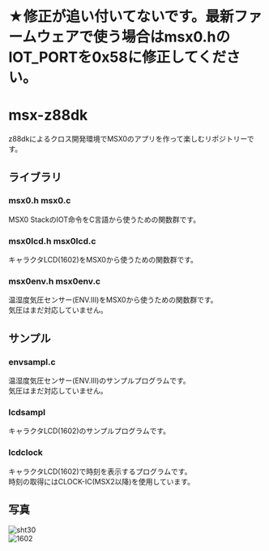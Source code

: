# ★修正が追い付いてないです。最新ファームウェアで使う場合はmsx0.hのIOT_PORTを0x58に修正してください。

# msx-z88dk
<p>z88dkによるクロス開発環境でMSX0のアプリを作って楽しむリポジトリーです。</p>

## ライブラリ
### msx0.h msx0.c
MSX0 StackのIOT命令をC言語から使うための関数群です。
### msx0lcd.h msx0lcd.c
キャラクタLCD(1602)をMSX0から使うための関数群です。
### msx0env.h msx0env.c
温湿度気圧センサー(ENV.III)をMSX0から使うための関数群です。<br>
気圧はまだ対応していません。

## サンプル
### envsampl.c
温湿度気圧センサー(ENV.III)のサンプルプログラムです。<br>
気圧はまだ対応していません。
### lcdsampl
キャラクタLCD(1602)のサンプルプログラムです。
### lcdclock
キャラクタLCD(1602)で時刻を表示するプログラムです。<br>
時刻の取得にはCLOCK-IC(MSX2以降)を使用しています。

## 写真
![sht30](https://github.com/chikuwa-empire/msx-z88dk/assets/124578804/0187934b-fc42-4d12-ac02-f7b6c0664a09)<br>
![1602](https://github.com/chikuwa-empire/msx-z88dk/assets/124578804/089ad95c-2a35-4145-9959-789c79549dee)
